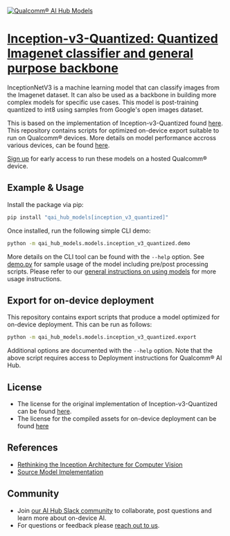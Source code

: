 [![Qualcomm® AI Hub Models](https://qaihub-public-assets.s3.us-west-2.amazonaws.com/qai-hub-models/quic-logo.jpg)](../../README.md)


# [Inception-v3-Quantized: Quantized Imagenet classifier and general purpose backbone](https://aihub.qualcomm.com/models/inception_v3_quantized)

InceptionNetV3 is a machine learning model that can classify images from the Imagenet dataset. It can also be used as a backbone in building more complex models for specific use cases. This model is post-training quantized to int8 using samples from Google's open images dataset.

This is based on the implementation of Inception-v3-Quantized found
[here](https://github.com/pytorch/vision/blob/main/torchvision/models/inception.py). This repository contains scripts for optimized on-device
export suitable to run on Qualcomm® devices. More details on model performance
accross various devices, can be found [here](https://aihub.qualcomm.com/models/inception_v3_quantized).

[Sign up](https://myaccount.qualcomm.com/signup) for early access to run these models on
a hosted Qualcomm® device.




## Example & Usage

Install the package via pip:
```bash
pip install "qai_hub_models[inception_v3_quantized]"
```


Once installed, run the following simple CLI demo:

```bash
python -m qai_hub_models.models.inception_v3_quantized.demo
```
More details on the CLI tool can be found with the `--help` option. See
[demo.py](demo.py) for sample usage of the model including pre/post processing
scripts. Please refer to our [general instructions on using
models](../../../#getting-started) for more usage instructions.

## Export for on-device deployment

This repository contains export scripts that produce a model optimized for
on-device deployment. This can be run as follows:

```bash
python -m qai_hub_models.models.inception_v3_quantized.export
```
Additional options are documented with the `--help` option. Note that the above
script requires access to Deployment instructions for Qualcomm® AI Hub.

## License
- The license for the original implementation of Inception-v3-Quantized can be found
  [here](https://github.com/pytorch/vision/blob/main/LICENSE).
- The license for the compiled assets for on-device deployment can be found [here]({deploy_license_url})

## References
* [Rethinking the Inception Architecture for Computer Vision](http://arxiv.org/abs/1512.00567)
* [Source Model Implementation](https://github.com/pytorch/vision/blob/main/torchvision/models/inception.py)

## Community
* Join [our AI Hub Slack community](https://qualcomm-ai-hub.slack.com/join/shared_invite/zt-2d5zsmas3-Sj0Q9TzslueCjS31eXG2UA#/shared-invite/email) to collaborate, post questions and learn more about on-device AI.
* For questions or feedback please [reach out to us](mailto:ai-hub-support@qti.qualcomm.com).


